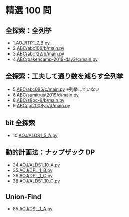# 精選 100 問

## 全探索：全列挙

- 1.[AOJ/ITP1_7_B.py](AOJ/ITP1_7_B.py)
- 2.[ABC/abc106/b/main.py](ABC/abc106/b/main.py)
- 3.[ABC/abc122/b/main.py](ABC/abc122/b/main.py)
- 4.[ABC/pakencamp-2019-day3/c/main.py](ABC/pakencamp-2019-day3/c/main.py)

## 全探索：工夫して通り数を減らす全列挙

- 5.[ABC/abc095/c/main.py](ABC/abc095/c/main.py) ※列挙していない
- 6.[ABC/sumitrust2019/d/main.py](ABC/sumitrust2019/d/main.py)
- 8.[ABC/s8pc-6/b/main.py](ABC/s8pc-6/b/main.py)
- 9.[ABC/joi2008yo/d/main.py](ABC/joi2008yo/d/main.py)

## bit 全探索

- 10.[AOJ/ALDS1_5_A.py](AOJ/ALDS1_5_A.py)

## 動的計画法：ナップザック DP

- 34.[AOJ/ALDS1_10_A.py](AOJ/ALDS1_10_A.py)
- 35.[AOJ/DPL_1_B.py](AOJ/DPL_1_B.py)
- 36.[AOJ/DPL_1_C.py](AOJ/DPL_1_C.py)
- 38.[AOJ/ALDS1_10_C.py](AOJ/ALDS1_10_C.py)

## Union-Find

- 85.[AOJ/DSL_1_A.py](AOJ/DSL_1_A.py)
